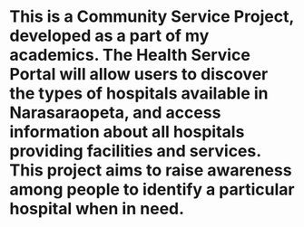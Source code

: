 # This is a Community Service Project, developed as a part of my academics. The Health Service Portal will allow users to discover the types of hospitals available in Narasaraopeta, and access information about all hospitals providing facilities and services. This project aims to raise awareness among people to identify a particular hospital when in need.